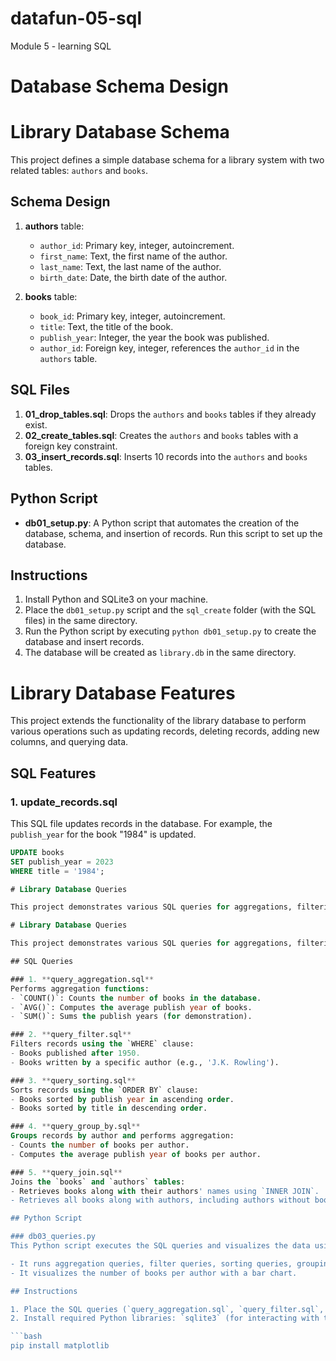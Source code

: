 # datafun-05-sql
Module 5 - learning SQL
# Database Schema Design

# Library Database Schema

This project defines a simple database schema for a library system with two related tables: `authors` and `books`.

## Schema Design

1. **authors** table:
   - `author_id`: Primary key, integer, autoincrement.
   - `first_name`: Text, the first name of the author.
   - `last_name`: Text, the last name of the author.
   - `birth_date`: Date, the birth date of the author.

2. **books** table:
   - `book_id`: Primary key, integer, autoincrement.
   - `title`: Text, the title of the book.
   - `publish_year`: Integer, the year the book was published.
   - `author_id`: Foreign key, integer, references the `author_id` in the `authors` table.

## SQL Files

1. **01_drop_tables.sql**: Drops the `authors` and `books` tables if they already exist.
2. **02_create_tables.sql**: Creates the `authors` and `books` tables with a foreign key constraint.
3. **03_insert_records.sql**: Inserts 10 records into the `authors` and `books` tables.

## Python Script

- **db01_setup.py**: A Python script that automates the creation of the database, schema, and insertion of records. Run this script to set up the database.

## Instructions

1. Install Python and SQLite3 on your machine.
2. Place the `db01_setup.py` script and the `sql_create` folder (with the SQL files) in the same directory.
3. Run the Python script by executing `python db01_setup.py` to create the database and insert records.
4. The database will be created as `library.db` in the same directory.

# Library Database Features

This project extends the functionality of the library database to perform various operations such as updating records, deleting records, adding new columns, and querying data.

## SQL Features

### 1. **update_records.sql**
This SQL file updates records in the database. For example, the `publish_year` for the book "1984" is updated.

```sql
UPDATE books
SET publish_year = 2023
WHERE title = '1984';

# Library Database Queries

This project demonstrates various SQL queries for aggregations, filtering, sorting, grouping, and joining data in an SQLite database. Additionally, Python is used to execute the SQL queries and visualize the results.

# Library Database Queries

This project demonstrates various SQL queries for aggregations, filtering, sorting, grouping, and joining data in an SQLite database. Additionally, Python is used to execute the SQL queries and visualize the results.

## SQL Queries

### 1. **query_aggregation.sql**
Performs aggregation functions:
- `COUNT()`: Counts the number of books in the database.
- `AVG()`: Computes the average publish year of books.
- `SUM()`: Sums the publish years (for demonstration).

### 2. **query_filter.sql**
Filters records using the `WHERE` clause:
- Books published after 1950.
- Books written by a specific author (e.g., 'J.K. Rowling').

### 3. **query_sorting.sql**
Sorts records using the `ORDER BY` clause:
- Books sorted by publish year in ascending order.
- Books sorted by title in descending order.

### 4. **query_group_by.sql**
Groups records by author and performs aggregation:
- Counts the number of books per author.
- Computes the average publish year of books per author.

### 5. **query_join.sql**
Joins the `books` and `authors` tables:
- Retrieves books along with their authors' names using `INNER JOIN`.
- Retrieves all books along with authors, including authors without books (using `LEFT JOIN`).

## Python Script

### db03_queries.py
This Python script executes the SQL queries and visualizes the data using `matplotlib`.

- It runs aggregation queries, filter queries, sorting queries, grouping queries, and join queries.
- It visualizes the number of books per author with a bar chart.

## Instructions

1. Place the SQL queries (`query_aggregation.sql`, `query_filter.sql`, `query_sorting.sql`, `query_group_by.sql`, `query_join.sql`) and the Python script (`db03_queries.py`) in the appropriate folders.
2. Install required Python libraries: `sqlite3` (for interacting with the database) and `matplotlib` (for visualizations).

```bash
pip install matplotlib
